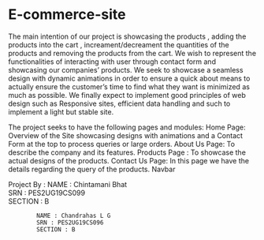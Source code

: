 # E-commerce-site
The main intention of our project is showcasing the products , adding the products into the cart , increament/decreament the quantities of the products and removing the products from the cart. We wish to represent the functionalities of interacting with user through contact form and showcasing our companies’ products. We seek to showcase a seamless design with dynamic animations in order to ensure a quick about means to actually ensure the customer’s time to find what they want is minimized as much as possible.   We finally expect to implement good principles of web design such as Responsive sites, efficient data handling and such to implement a light but stable site.

The project seeks to have the following pages and modules:
Home Page: Overview of the Site showcasing designs with animations and a Contact Form at the top to process queries or large orders.
About Us Page: To describe the company and its features.
Products Page : To showcase the actual designs of the products.
Contact Us Page: In this page we have the details regarding the query of the products.
Navbar




Project By : 
            NAME : Chintamani Bhat                                                      
            SRN : PES2UG19CS099                                                         
            SECTION : B                                                                 
            
            
            NAME : Chandrahas L G
            SRN : PES2UG19CS096
            SECTION : B
            
